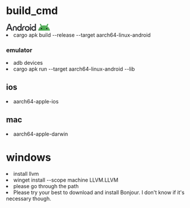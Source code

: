  # build_cmd

 <img src="horizontallockup_primary_JWbDwnP.png" alt="logo" width="120">
 <li>
 cargo apk build --release --target aarch64-linux-android

 ### emulator
 <li>
 adb devices
 <li>
 cargo apk run --target aarch64-linux-android --lib

 ## ios
 <li> 
 aarch64-apple-ios

 ## mac
 <li>
 aarch64-apple-darwin

 # windows
 <li>
 install llvm
 <li>
 winget install --scope machine LLVM.LLVM
 <li>
 please go through the path
 <li>
 Please try your best to download and install Bonjour. I don't know if it's necessary though.